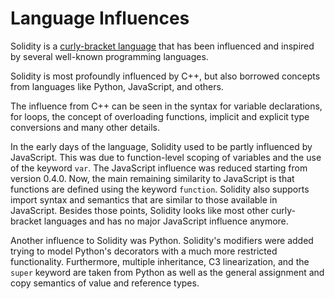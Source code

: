 # Language Influences

Solidity is a [curly-bracket
language](https://en.wikipedia.org/wiki/List_of_programming_languages_by_type#Curly-bracket_languages)
that has been influenced and inspired by several well-known programming
languages.

Solidity is most profoundly influenced by C++, but also borrowed
concepts from languages like Python, JavaScript, and others.

The influence from C++ can be seen in the syntax for variable
declarations, for loops, the concept of overloading functions, implicit
and explicit type conversions and many other details.

In the early days of the language, Solidity used to be partly influenced
by JavaScript. This was due to function-level scoping of variables and
the use of the keyword `var`. The JavaScript influence was reduced
starting from version 0.4.0. Now, the main remaining similarity to
JavaScript is that functions are defined using the keyword `function`.
Solidity also supports import syntax and semantics that are similar to
those available in JavaScript. Besides those points, Solidity looks like
most other curly-bracket languages and has no major JavaScript influence
anymore.

Another influence to Solidity was Python. Solidity\'s modifiers were
added trying to model Python\'s decorators with a much more restricted
functionality. Furthermore, multiple inheritance, C3 linearization, and
the `super` keyword are taken from Python as well as the general
assignment and copy semantics of value and reference types.
